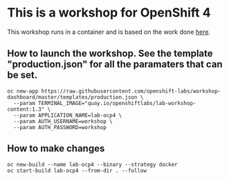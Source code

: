 # This is a workshop for OpenShift 4

This workshop runs in a container and is based on the work done [here](https://github.com/openshift-labs/workshop-dashboard/).

## How to launch the workshop. See the template "production.json" for all the paramaters that can be set.

```
oc new-app https://raw.githubusercontent.com/openshift-labs/workshop-dashboard/master/templates/production.json \
  --param TERMINAL_IMAGE="quay.io/openshiftlabs/lab-workshop-content:1.3" \
  --param APPLICATION_NAME=lab-ocp4 \
  --param AUTH_USERNAME=workshop \
  --param AUTH_PASSWORD=workshop 
```


## How to make changes

```
oc new-build --name lab-ocp4 --binary --strategy docker
oc start-build lab-ocp4 --from-dir . --follow
```
